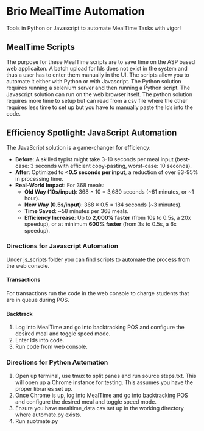 # Brio MealTime Automation 

Tools in Python or Javascript to automate MealTime Tasks with vigor!

## MealTime Scripts 
The purpose for these MealTime scripts are to save time on the ASP based web applicaiton. A batch upload for Ids does not exist in the system and thus a user has to enter them manually in the UI. The scripts allow you to automate it either with Python or with Javascript. The Python solution requires running a selenium server and then running a Python script. The Javascript solution can run on the web browser itself. The python solution requires more time to setup but can read from a csv file where the other requires less time to set up but you have to manually paste the Ids into the code. 

## Efficiency Spotlight: JavaScript Automation 
The JavaScript solution is a game-changer for efficiency:
- **Before**: A skilled typist might take 3-10 seconds per meal input (best-case: 3 seconds with efficient copy-pasting, worst-case: 10 seconds).
- **After**: Optimized to **<0.5 seconds per input**, a reduction of over 83-95% in processing time.
- **Real-World Impact**: For 368 meals:
  - **Old Way (10s/input)**: 368 × 10 = 3,680 seconds (~61 minutes, or ~1 hour).
  - **New Way (0.5s/input)**: 368 × 0.5 = 184 seconds (~3 minutes).
  - **Time Saved**: ~58 minutes per 368 meals.
  - **Efficiency Increase**: Up to **2,000% faster** (from 10s to 0.5s, a 20x speedup), or at minimum **600% faster** (from 3s to 0.5s, a 6x speedup).

### Directions for Javascript Automation 
Under js_scripts folder you can find scripts to automate the process from the web console.

#### Transactions
For transactions run the code in the web console to charge students that are in queue during POS.

#### Backtrack
1. Log into MealTime and go into backtracking POS and configure the desired meal and toggle speed mode.
2. Enter Ids into code.
3. Run code from web console.

### Directions for Python Automation 
1. Open up terminal, use tmux to split panes and run source steps.txt. This will open up a Chrome instance for testing. This assumes you have the proper libraries set up.
2. Once Chrome is up, log into MealTime and go into backtracking POS and configure the desired meal and toggle speed mode.
3. Ensure you have mealtime_data.csv set up in the working directory where automate.py exists.
4. Run auotmate.py
 

